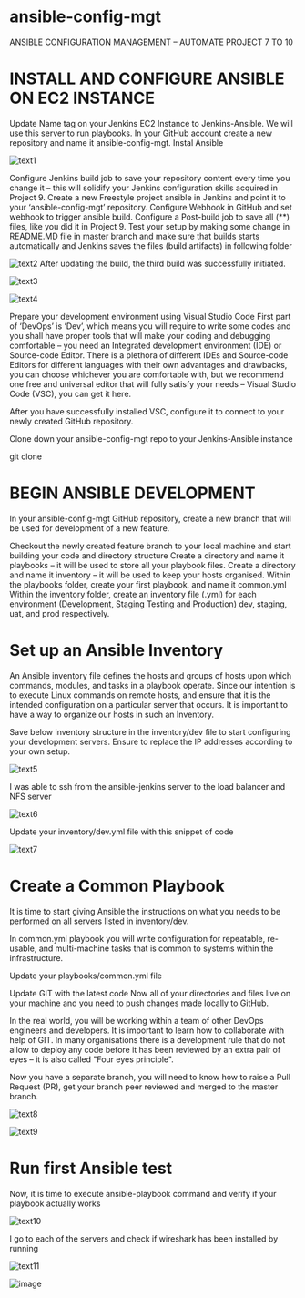 # ansible-config-mgt
ANSIBLE CONFIGURATION MANAGEMENT – AUTOMATE PROJECT 7 TO 10

# INSTALL AND CONFIGURE ANSIBLE ON EC2 INSTANCE

Update Name tag on your Jenkins EC2 Instance to Jenkins-Ansible. We will use this server to run playbooks.
In your GitHub account create a new repository and name it ansible-config-mgt.
Instal Ansible

![text1](https://user-images.githubusercontent.com/108102087/197759770-5e9618f6-dccf-4f09-a2a4-533526808e0f.PNG)

Configure Jenkins build job to save your repository content every time you change it – this will solidify your Jenkins configuration skills acquired in Project 9.
Create a new Freestyle project ansible in Jenkins and point it to your ‘ansible-config-mgt’ repository.
Configure Webhook in GitHub and set webhook to trigger ansible build.
Configure a Post-build job to save all (**) files, like you did it in Project 9.
Test your setup by making some change in README.MD file in master branch and make sure that builds starts automatically and Jenkins saves the files (build artifacts) in following folder

![text2](https://user-images.githubusercontent.com/108102087/197763753-6ac8d126-5432-4eb5-a438-815a94ca3411.PNG)
After updating the build, the third build was successfully initiated.

![text3](https://user-images.githubusercontent.com/108102087/197764167-4d647cc1-736c-4242-a4bc-201af13b275a.PNG)

![text4](https://user-images.githubusercontent.com/108102087/197764877-03c22088-2099-4c6a-9fb5-6f4d8e105839.PNG)

Prepare your development environment using Visual Studio Code
First part of ‘DevOps’ is ‘Dev’, which means you will require to write some codes and you shall have proper tools that will make your coding and debugging comfortable – you need an Integrated development environment (IDE) or Source-code Editor. There is a plethora of different IDEs and Source-code Editors for different languages with their own advantages and drawbacks, you can choose whichever you are comfortable with, but we recommend one free and universal editor that will fully satisfy your needs – Visual Studio Code (VSC), you can get it here.

After you have successfully installed VSC, configure it to connect to your newly created GitHub repository.

Clone down your ansible-config-mgt repo to your Jenkins-Ansible instance

git clone <ansible-config-mgt repo link>

  # BEGIN ANSIBLE DEVELOPMENT
In your ansible-config-mgt GitHub repository, create a new branch that will be used for development of a new feature.
  
  
  Checkout the newly created feature branch to your local machine and start building your code and directory structure
Create a directory and name it playbooks – it will be used to store all your playbook files.
Create a directory and name it inventory – it will be used to keep your hosts organised.
Within the playbooks folder, create your first playbook, and name it common.yml
Within the inventory folder, create an inventory file (.yml) for each environment (Development, Staging Testing and Production) dev, staging, uat, and prod respectively.
  
  
 # Set up an Ansible Inventory
An Ansible inventory file defines the hosts and groups of hosts upon which commands, modules, and tasks in a playbook operate. Since our intention is to execute Linux commands on remote hosts, and ensure that it is the intended configuration on a particular server that occurs. It is important to have a way to organize our hosts in such an Inventory.

Save below inventory structure in the inventory/dev file to start configuring your development servers. Ensure to replace the IP addresses according to your own setup.
  
  ![text5](https://user-images.githubusercontent.com/108102087/197803576-cc3c81e8-07f0-4e6e-88d6-118e4e5eac9b.PNG)
  
  
I was able to ssh from the ansible-jenkins server to the load balancer and NFS server
  
  ![text6](https://user-images.githubusercontent.com/108102087/197806137-38cff41c-00e4-44d1-b515-6837233d0eeb.PNG)
  
  Update your inventory/dev.yml file with this snippet of code
  
  ![text7](https://user-images.githubusercontent.com/108102087/197808446-37d6713e-400c-42f0-b4ae-a701a20046f1.PNG)
  
   # Create a Common Playbook
It is time to start giving Ansible the instructions on what you needs to be performed on all servers listed in inventory/dev.

In common.yml playbook you will write configuration for repeatable, re-usable, and multi-machine tasks that is common to systems within the infrastructure.

Update your playbooks/common.yml file
  
  Update GIT with the latest code
Now all of your directories and files live on your machine and you need to push changes made locally to GitHub.

In the real world, you will be working within a team of other DevOps engineers and developers. It is important to learn how to collaborate with help of GIT. In many organisations there is a development rule that do not allow to deploy any code before it has been reviewed by an extra pair of eyes – it is also called "Four eyes principle".

Now you have a separate branch, you will need to know how to raise a Pull Request (PR), get your branch peer reviewed and merged to the master branch.
  
  ![text8](https://user-images.githubusercontent.com/108102087/197814197-107f3112-b16b-4f48-9887-aacc1cc7c5db.PNG)
  
  ![text9](https://user-images.githubusercontent.com/108102087/197815792-4c72a0d3-b395-42f1-8799-c5d2ebee27ca.PNG)
  
  # Run first Ansible test
Now, it is time to execute ansible-playbook command and verify if your playbook actually works
  
  ![text10](https://user-images.githubusercontent.com/108102087/197862648-f4f3fd14-4072-4939-955d-b0fa4154d59f.PNG)
  
  I go to each of the servers and check if wireshark has been installed by running
  
  ![text11](https://user-images.githubusercontent.com/108102087/197863080-c512869d-f449-4621-8016-3d73d954a713.PNG)
  
  ![image](https://user-images.githubusercontent.com/108102087/197864492-574be008-da78-40a1-9f58-cf260302ee52.png)
